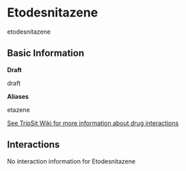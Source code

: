 # Etodesnitazene

etodesnitazene

## Basic Information

**Draft**

draft

**Aliases**

etazene  

[See TripSit Wiki for more information about drug interactions](http://combo.tripsit.me/)

## Interactions

No interaction information for Etodesnitazene